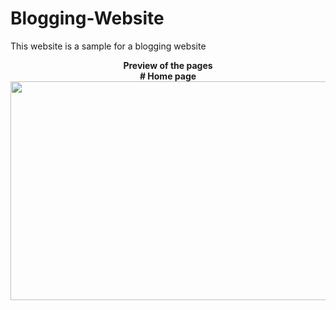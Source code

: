 # Blogging-Website

This website is a sample for a blogging website

<p align= "center">
  <b>Preview of the pages</b>
  <br>
  <b># Home page</b>
  <br>
  <img src="https://user-images.githubusercontent.com/117646017/201625627-20963ca9-043b-4efc-9c41-4155d4400e38.png" width="800" height="350"/>
  <br>
</p>
